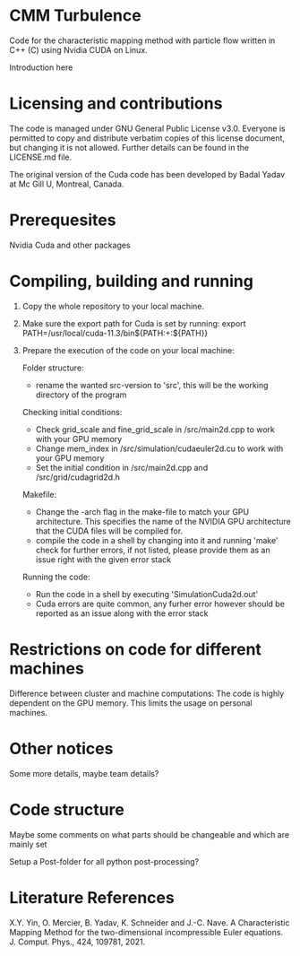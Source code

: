 # CMM Turbulence

Code for the characteristic mapping method with particle flow written in C++ (C) using Nvidia CUDA on Linux.

Introduction here

# Licensing and contributions

The code is managed under GNU General Public License v3.0. Everyone is permitted to copy and distribute verbatim copies of this license document, but changing it is not allowed. Further details can be found in the LICENSE.md file.

The original version of the Cuda code has been developed by Badal Yadav at Mc Gill U, Montreal, Canada.

# Prerequesites

Nvidia Cuda and other packages

# Compiling, building and running

1) Copy the whole repository to your local machine.

2) Make sure the export path for Cuda is set by running: 
   export PATH=/usr/local/cuda-11.3/bin${PATH:+:${PATH}}
   
3) Prepare the execution of the code on your local machine:
   
   Folder structure:
   - rename the wanted src-version to 'src', this will be the working directory of the program

   Checking initial conditions:
   - Check grid_scale and fine_grid_scale in /src/main2d.cpp to work with your GPU memory
   - Change mem_index in /src/simulation/cudaeuler2d.cu to work with your GPU memory
   - Set the initial condition in /src/main2d.cpp and /src/grid/cudagrid2d.h 

   Makefile:
   - Change the -arch flag in the make-file to match your GPU architecture. This specifies the name of the NVIDIA GPU architecture that the CUDA files will be compiled for.
   - compile the code in a shell by changing into it and running 'make'
     check for further errors, if not listed, please provide them as an issue right with the given error stack
   
   Running the code:
   - Run the code in a shell by executing 'SimulationCuda2d.out'
   - Cuda errors are quite common, any furher error however should be reported as an issue along with the error stack

# Restrictions on code for different machines

Difference between cluster and machine computations:
The code is highly dependent on the GPU memory. This limits the usage on personal machines.

# Other notices

Some more details, maybe team details?

# Code structure

Maybe some comments on what parts should be changeable and which are mainly set

Setup a Post-folder for all python post-processing?

# Literature References

X.Y. Yin, O. Mercier, B. Yadav, K. Schneider and J.-C. Nave. 
A Characteristic Mapping Method for the two-dimensional incompressible Euler equations. 
J. Comput. Phys., 424, 109781, 2021.
